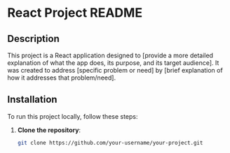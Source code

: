# React Project README

## Description
This project is a React application designed to [provide a more detailed explanation of what the app does, its purpose, and its target audience]. It was created to address [specific problem or need] by [brief explanation of how it addresses that problem/need].

## Installation
To run this project locally, follow these steps:

1. **Clone the repository**:  
   ```bash
   git clone https://github.com/your-username/your-project.git
